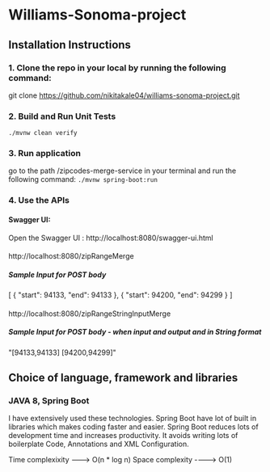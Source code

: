 
# Williams-Sonoma-project

## Installation Instructions
### 1. Clone the repo in your local by running the following command:
git clone https://github.com/nikitakale04/williams-sonoma-project.git

### 2. Build and Run Unit Tests
`./mvnw clean verify`

### 3. Run application
go to the path /zipcodes-merge-service in your terminal and run the following command:
`./mvnw spring-boot:run`

### 4. Use the APIs
#### Swagger UI: 
Open the Swagger UI : http://localhost:8080/swagger-ui.html
####
http://localhost:8080/zipRangeMerge
##### Sample Input for POST body
[
{
  "start": 94133,
  "end": 94133
},
{
  "start": 94200,
  "end": 94299
}
]

####
http://localhost:8080/zipRangeStringInputMerge
##### Sample Input for POST body - when input and output and in String format
"[94133,94133] [94200,94299]"

## Choice of language, framework and libraries
### JAVA 8, Spring Boot
I have extensively used these technologies.
Spring Boot have lot of built in libraries which makes coding faster and easier. Spring Boot reduces lots of development time and increases productivity. It avoids writing lots of boilerplate Code, Annotations and XML Configuration.

Time complexixity ---> O(n * log n)
Space complexity ----> O(1)
